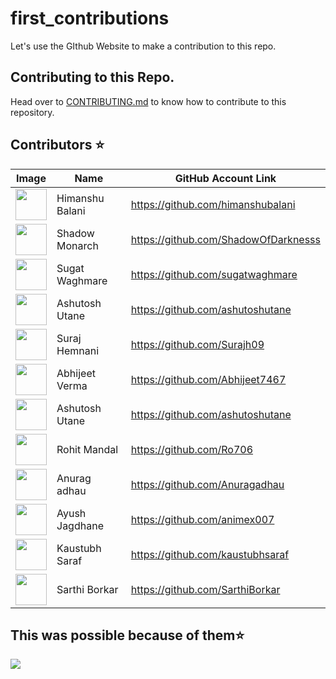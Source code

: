 # first_contributions
Let's use the GIthub Website to make a contribution to this repo. 

## Contributing to this Repo.
Head over to [CONTRIBUTING.md](https://github.com/himanshubalani/first_contributions/blob/main/CONTRIBUTING.md) to know how to contribute to this repository.

## Contributors ⭐

| Image | Name | GitHub Account Link |
|---|---|---|
| <img src="https://github.com/himanshubalani.png" width=50px> | Himanshu Balani |  https://github.com/himanshubalani
| <img src="https://github.com/ShadowOfDarknesss.png" width=50px> | Shadow Monarch |  https://github.com/ShadowOfDarknesss
| <img src="https://github.com/sugatwaghmare.png" width=50px> | Sugat Waghmare | https://github.com/sugatwaghmare
| <img src="https://github.com/ashutoshutane.png" width=50px> | Ashutosh Utane |  https://github.com/ashutoshutane
| <img src="https://github.com/Surajh09.png" width=50px> | Suraj Hemnani |  https://github.com/Surajh09
| <img src="https://github.com/Abhijeet7467.png" width=50px> | Abhijeet Verma |  https://github.com/Abhijeet7467
| <img src="https://github.com/ashutoshutane.png" width=50px> | Ashutosh Utane |  https://github.com/ashutoshutane
| <img src="https://github.com/Ro706.png" width=50px> | Rohit Mandal |  https://github.com/Ro706
| <img src="https://github.com/Anuragadhau.png" width=50px> | Anurag adhau |  https://github.com/Anuragadhau
|<img src="https://avatars.githubusercontent.com/u/93252366?v=4" width=50px> | Ayush Jagdhane | https://github.com/animex007
| <img src="https://github.com/kaustubhsaraf.png" width=50px> | Kaustubh Saraf |  https://github.com/kaustubhsaraf
| <img src="https://github.com/SarthiBorkar.png" width=50px> | Sarthi Borkar |  https://github.com/SarthiBorkar

## This was possible because of them⭐
<a href="https://github.com/himanshubalani/first_contributions/graphs/contributors">
  <img src="https://contrib.rocks/image?repo=himanshubalani/first_contributions" />
</a>
